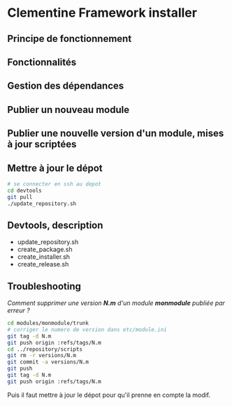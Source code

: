 Clementine Framework installer
==============================

Principe de fonctionnement
---

Fonctionnalités
---

Gestion des dépendances
---

Publier un nouveau module
---

Publier une nouvelle version d'un module, mises à jour scriptées
---

Mettre à jour le dépot
---
```bash
# se connecter en ssh au depot
cd devtools
git pull
./update_repository.sh
```

Devtools, description
---
* update_repository.sh
* create_package.sh
* create_installer.sh
* create_release.sh


Troubleshooting
---

*Comment supprimer une version __N.m__ d'un module __monmodule__ publiée par erreur ?*
```bash
cd modules/monmodule/trunk
# corriger le numero de version dans etc/module.ini
git tag -d N.m
git push origin :refs/tags/N.m
cd ../repository/scripts
git rm -r versions/N.m
git commit -a versions/N.m
git push
git tag -d N.m
git push origin :refs/tags/N.m
```
Puis il faut mettre à jour le dépot pour qu'il prenne en compte la modif.
